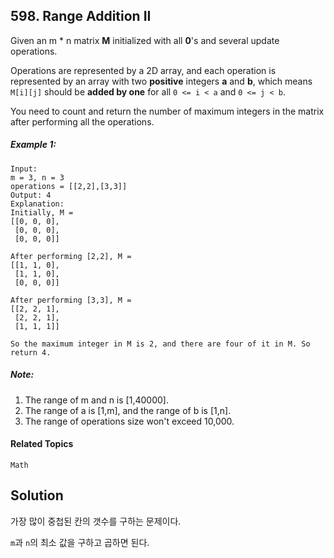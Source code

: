 ## 598. Range Addition II

Given an m * n matrix **M** initialized with all **0**'s and several update operations.

Operations are represented by a 2D array, and each operation is represented by an array with two **positive** integers **a** and **b**, which means `M[i][j]` should be **added by one** for all `0 <= i < a` and `0 <= j < b`.

You need to count and return the number of maximum integers in the matrix after performing all the operations.

##### Example 1:

```
Input: 
m = 3, n = 3
operations = [[2,2],[3,3]]
Output: 4
Explanation: 
Initially, M = 
[[0, 0, 0],
 [0, 0, 0],
 [0, 0, 0]]

After performing [2,2], M = 
[[1, 1, 0],
 [1, 1, 0],
 [0, 0, 0]]

After performing [3,3], M = 
[[2, 2, 1],
 [2, 2, 1],
 [1, 1, 1]]

So the maximum integer in M is 2, and there are four of it in M. So return 4.
```

##### Note:

1. The range of m and n is [1,40000].
2. The range of a is [1,m], and the range of b is [1,n].
3. The range of operations size won't exceed 10,000.

#### Related Topics

`Math`

## Solution

가장 많이 중첩된 칸의 갯수를 구하는 문제이다.

`m`과 `n`의 최소 값을 구하고 곱하면 된다.
